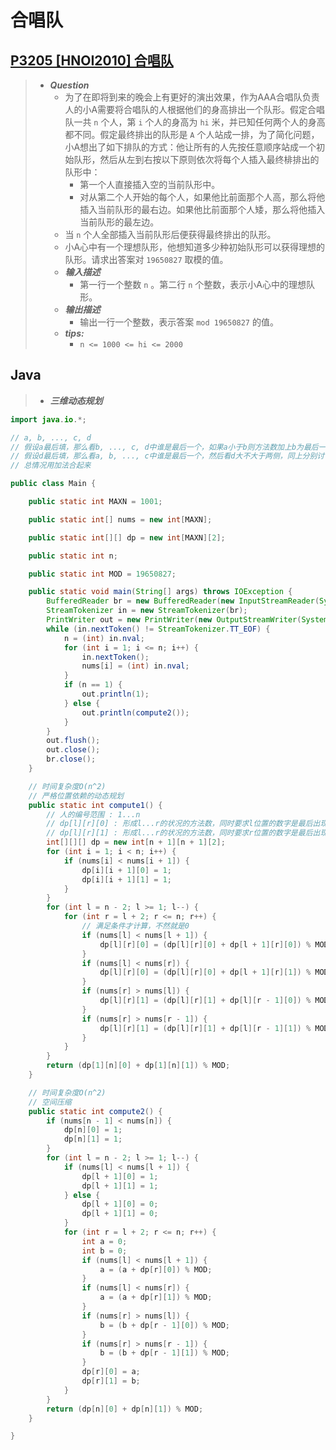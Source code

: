 # 合唱队

## [P3205 [HNOI2010] 合唱队](https://www.luogu.com.cn/problem/P3205)

> - ***Question***
>   - 为了在即将到来的晚会上有更好的演出效果，作为AAA合唱队负责人的小A需要将合唱队的人根据他们的身高排出一个队形。假定合唱队一共 `n` 个人，第 `i` 个人的身高为 `hi` 米，并已知任何两个人的身高都不同。假定最终排出的队形是 `A` 个人站成一排，为了简化问题，小A想出了如下排队的方式：他让所有的人先按任意顺序站成一个初始队形，然后从左到右按以下原则依次将每个人插入最终棑排出的队形中：
>     - 第一个人直接插入空的当前队形中。
>     - 对从第二个人开始的每个人，如果他比前面那个人高，那么将他插入当前队形的最右边。如果他比前面那个人矮，那么将他插入当前队形的最左边。
>   - 当 `n` 个人全部插入当前队形后便获得最终排出的队形。
>   - 小A心中有一个理想队形，他想知道多少种初始队形可以获得理想的队形。请求出答案对 `19650827` 取模的值。
>   - ***输入描述***
>     - 第一行一个整数 `n` 。第二行 `n` 个整数，表示小A心中的理想队形。
>   - ***输出描述***
>     - 输出一行一个整数，表示答案 `mod 19650827` 的值。
>   - ***tips:***
>     - `n <= 1000 <= hi <= 2000`

## Java

> - ***三维动态规划***

```java
import java.io.*;

// a, b, ..., c, d
// 假设a最后填，那么看b, ..., c, d中谁是最后一个，如果a小于b则方法数加上b为最后一个的情况，否则为0，然后看a小于d吗
// 假设d最后填，那么看a, b, ..., c中谁是最后一个，然后看d大不大于两侧，同上分别讨论
// 总情况用加法合起来

public class Main {

    public static int MAXN = 1001;

    public static int[] nums = new int[MAXN];

    public static int[][] dp = new int[MAXN][2];

    public static int n;

    public static int MOD = 19650827;

    public static void main(String[] args) throws IOException {
        BufferedReader br = new BufferedReader(new InputStreamReader(System.in));
        StreamTokenizer in = new StreamTokenizer(br);
        PrintWriter out = new PrintWriter(new OutputStreamWriter(System.out));
        while (in.nextToken() != StreamTokenizer.TT_EOF) {
            n = (int) in.nval;
            for (int i = 1; i <= n; i++) {
                in.nextToken();
                nums[i] = (int) in.nval;
            }
            if (n == 1) {
                out.println(1);
            } else {
                out.println(compute2());
            }
        }
        out.flush();
        out.close();
        br.close();
    }

    // 时间复杂度O(n^2)
    // 严格位置依赖的动态规划
    public static int compute1() {
        // 人的编号范围 : 1...n
        // dp[l][r][0] : 形成l...r的状况的方法数，同时要求l位置的数字是最后出现的
        // dp[l][r][1] : 形成l...r的状况的方法数，同时要求r位置的数字是最后出现的
        int[][][] dp = new int[n + 1][n + 1][2];
        for (int i = 1; i < n; i++) {
            if (nums[i] < nums[i + 1]) {
                dp[i][i + 1][0] = 1;
                dp[i][i + 1][1] = 1;
            }
        }
        for (int l = n - 2; l >= 1; l--) {
            for (int r = l + 2; r <= n; r++) {
                // 满足条件才计算，不然就是0
                if (nums[l] < nums[l + 1]) {
                    dp[l][r][0] = (dp[l][r][0] + dp[l + 1][r][0]) % MOD;
                }
                if (nums[l] < nums[r]) {
                    dp[l][r][0] = (dp[l][r][0] + dp[l + 1][r][1]) % MOD;
                }
                if (nums[r] > nums[l]) {
                    dp[l][r][1] = (dp[l][r][1] + dp[l][r - 1][0]) % MOD;
                }
                if (nums[r] > nums[r - 1]) {
                    dp[l][r][1] = (dp[l][r][1] + dp[l][r - 1][1]) % MOD;
                }
            }
        }
        return (dp[1][n][0] + dp[1][n][1]) % MOD;
    }

    // 时间复杂度O(n^2)
    // 空间压缩
    public static int compute2() {
        if (nums[n - 1] < nums[n]) {
            dp[n][0] = 1;
            dp[n][1] = 1;
        }
        for (int l = n - 2; l >= 1; l--) {
            if (nums[l] < nums[l + 1]) {
                dp[l + 1][0] = 1;
                dp[l + 1][1] = 1;
            } else {
                dp[l + 1][0] = 0;
                dp[l + 1][1] = 0;
            }
            for (int r = l + 2; r <= n; r++) {
                int a = 0;
                int b = 0;
                if (nums[l] < nums[l + 1]) {
                    a = (a + dp[r][0]) % MOD;
                }
                if (nums[l] < nums[r]) {
                    a = (a + dp[r][1]) % MOD;
                }
                if (nums[r] > nums[l]) {
                    b = (b + dp[r - 1][0]) % MOD;
                }
                if (nums[r] > nums[r - 1]) {
                    b = (b + dp[r - 1][1]) % MOD;
                }
                dp[r][0] = a;
                dp[r][1] = b;
            }
        }
        return (dp[n][0] + dp[n][1]) % MOD;
    }

}
```
